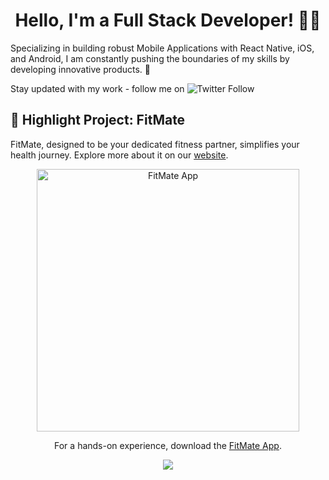 <h1 align="center">Hello, I'm a Full Stack Developer! 👋🏼</h1>

 Specializing in building robust Mobile Applications with React Native, iOS, and Android, I am constantly pushing the boundaries of my skills by developing innovative products. 🚀

Stay updated with my work - follow me on ![Twitter Follow](https://img.shields.io/twitter/follow/skdev24?label=Follow&style=social)

## 🌟 Highlight Project: FitMate

FitMate, designed to be your dedicated fitness partner, simplifies your health journey. Explore more about it on our [website](https://fitmateai.app).

<p align="center">
  <img src="https://github.com/skdev24/skdev24/assets/16745006/b249c030-5d95-4917-88cb-c98a8d4cf02d" alt="FitMate App" height="420" loading="lazy"/>
</p>

<p align="center">
For a hands-on experience, download the <a href="https://fitmateai.app/download">FitMate App</a>.
</p>

<p align="center">
  <img align='center' src="https://visitor-badge.laobi.icu/badge?page_id=skdev24.visitor-badge">
</p>
